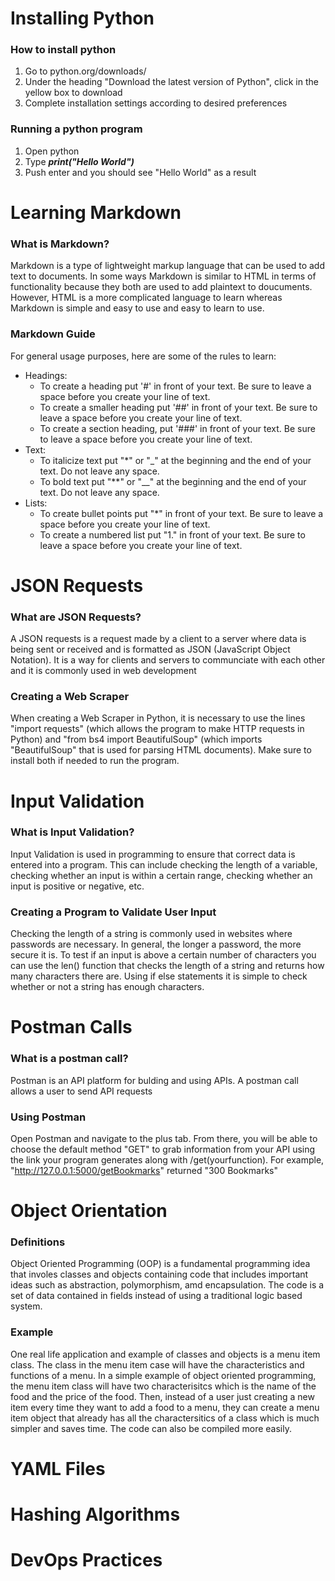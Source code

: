 # Installing Python
### How to install python
1. Go to python.org/downloads/
2. Under the heading "Download the latest version of Python", click in the yellow box to download
3. Complete installation settings according to desired preferences

### Running a python program
1. Open python
2. Type  ***print("Hello World")***
3. Push enter and you should see "Hello World" as a result

# Learning Markdown
### What is Markdown?
Markdown is a type of lightweight markup language that can be used to add text to documents. In some ways Markdown is similar to HTML in terms of functionality because they both are used to add plaintext to doucuments. However, HTML is a more complicated language to learn whereas Markdown is simple and easy to use and easy to learn to use. 

### Markdown Guide
For general usage purposes, here are some of the rules to learn:
* Headings:
  * To create a heading put '#' in front of your text. Be sure to leave a space before you create your line of text.
  * To create a smaller heading put '##' in front of your text. Be sure to leave a space before you create your line of text.
  * To create a section heading, put '###' in front of your text. Be sure to leave a space before you create your line of text.
* Text:
  * To italicize text put "*" or "_" at the beginning and the end of your text. Do not leave any space.
  * To bold text put "**" or "__" at the beginning and the end of your text. Do not leave any space.
* Lists:
  * To create bullet points put "*" in front of your text. Be sure to leave a space before you create your line of text.
  * To create a numbered list put "1." in front of your text. Be sure to leave a space before you create your line of text.
 
  
# JSON Requests
### What are JSON Requests?
A JSON requests is a request made by a client to a server where data is being sent or received and is formatted as JSON (JavaScript Object Notation). It is a way for clients and servers to communciate with each other and it is commonly used in web development

### Creating a Web Scraper
When creating a Web Scraper in Python, it is necessary to use the lines "import requests" (which allows the program to make HTTP requests in Python) and "from bs4 import BeautifulSoup" (which imports "BeautifulSoup" that is used for parsing HTML documents). Make sure to install both if needed to run the program.

# Input Validation
### What is Input Validation?
Input Validation is used in programming to ensure that correct data is entered into a program. This can include checking the length of a variable, checking whether an input is within a certain range, checking whether an input is positive or negative, etc.

### Creating a Program to Validate User Input
Checking the length of a string is commonly used in websites where passwords are necessary. In general, the longer a password, the more secure it is. To test if an input is above a certain number of characters you can use the len() function that checks the length of a string and returns how many characters there are. Using if else statements it is simple to check whether or not a string has enough characters.

# Postman Calls
### What is a postman call?
Postman is an API platform for bulding and using APIs. A postman call allows a user to send API requests 

### Using Postman
Open Postman and navigate to the plus tab. From there, you will be able to choose the default method "GET" to grab information from your API using the link your program generates along with /get(yourfunction). For example, "http://127.0.0.1:5000/getBookmarks" returned "300 Bookmarks"

# Object Orientation
### Definitions
Object Oriented Programming (OOP) is a fundamental programming idea that involes classes and objects containing code that includes important ideas such as abstraction, polymorphism, amd encapsulation. The code is a set of data contained in fields instead of using a traditional logic based system.

### Example
One real life application and example of classes and objects is a menu item class. The class in the menu item case will have the characteristics and functions of a menu. In a simple example of object oriented programming, the menu item class will have two characterisitcs which is the name of the food and the price of the food. Then, instead of a user just creating a new item every time they want to add a food to a menu, they can create a menu item object that already has all the charactersitics of a class which is much simpler and saves time. The code can also be compiled more easily.

# YAML Files

# Hashing Algorithms

# DevOps Practices
